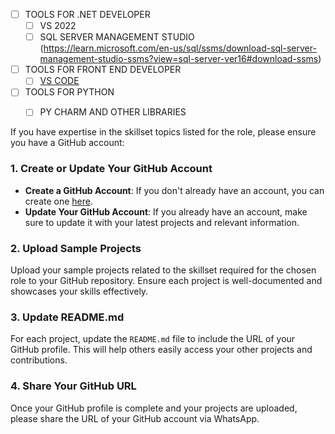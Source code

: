 - [ ] TOOLS FOR .NET DEVELOPER
  - [ ] VS 2022
  - [ ] SQL SERVER MANAGEMENT STUDIO (https://learn.microsoft.com/en-us/sql/ssms/download-sql-server-management-studio-ssms?view=sql-server-ver16#download-ssms)

- [ ] TOOLS FOR FRONT END DEVELOPER
  - [ ] [VS CODE](https://code.visualstudio.com/)

- [ ] TOOLS FOR PYTHON
  - [ ] PY CHARM AND OTHER LIBRARIES


If you have expertise in the skillset topics listed for the role, please ensure you have a GitHub account:

### 1. Create or Update Your GitHub Account

- **Create a GitHub Account**: If you don't already have an account, you can create one [here](https://github.com/join).
- **Update Your GitHub Account**: If you already have an account, make sure to update it with your latest projects and relevant information.

### 2. Upload Sample Projects

Upload your sample projects related to the skillset required for the chosen role to your GitHub repository. Ensure each project is well-documented and showcases your skills effectively.

### 3. Update README.md

For each project, update the `README.md` file to include the URL of your GitHub profile. This will help others easily access your other projects and contributions.

### 4. Share Your GitHub URL

Once your GitHub profile is complete and your projects are uploaded, please share the URL of your GitHub account via WhatsApp.
